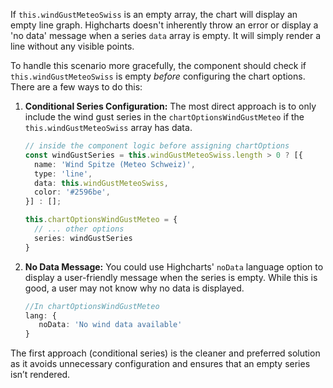 If `this.windGustMeteoSwiss` is an empty array, the chart will display an empty line graph. Highcharts doesn't inherently throw an error or display a 'no data' message when a series `data` array is empty. It will simply render a line without any visible points.

To handle this scenario more gracefully, the component should check if `this.windGustMeteoSwiss` is empty *before* configuring the chart options. There are a few ways to do this:

1. **Conditional Series Configuration:** The most direct approach is to only include the wind gust series in the `chartOptionsWindGustMeteo` if the `this.windGustMeteoSwiss` array has data.

   ```typescript
   // inside the component logic before assigning chartOptions
   const windGustSeries = this.windGustMeteoSwiss.length > 0 ? [{
     name: 'Wind Spitze (Meteo Schweiz)',
     type: 'line',
     data: this.windGustMeteoSwiss,
     color: '#2596be',
   }] : [];

   this.chartOptionsWindGustMeteo = {
     // ... other options
     series: windGustSeries
   }
   ```

2. **No Data Message:**  You could use Highcharts' `noData` language option to display a user-friendly message when the series is empty. While this is good, a user may not know why no data is displayed.

   ```typescript
   //In chartOptionsWindGustMeteo
   lang: {
      noData: 'No wind data available'
   }
   ```

The first approach (conditional series) is the cleaner and preferred solution as it avoids unnecessary configuration and ensures that an empty series isn’t rendered.
